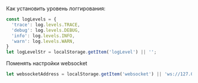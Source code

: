 Как установить уровень логгирования:

```js
const logLevels = {
  'trace': log.levels.TRACE,
  'debug': log.levels.DEBUG,
  'info': log.levels.INFO,
  'warn': log.levels.WARN,
}
let logLevelStr = localStorage.getItem('logLevel') || '';
```


Поменять настройки websocket

```js
let websocketAddress = localStorage.getItem('websocket') || 'ws://127.0.0.1:8080/ws';
```
